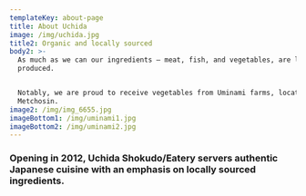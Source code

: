 ```yaml
---
templateKey: about-page
title: About Uchida
image: /img/uchida.jpg
title2: Organic and locally sourced
body2: >-
  As much as we can our ingredients — meat, fish, and vegetables, are locally 
  produced.


  Notably, we are proud to receive vegetables from Uminami farms, located in
  Metchosin.
image2: /img/img_6655.jpg
imageBottom1: /img/uminami1.jpg
imageBottom2: /img/uminami2.jpg
---
```

### 

### Opening in 2012, Uchida Shokudo/Eatery servers authentic Japanese cuisine with an emphasis on locally sourced ingredients.
